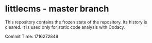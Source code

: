 # littlecms - master branch

This repository contains the frozen state of the repository.
Its history is cleared. It is used only for static code
analysis with Codacy.

Commit Time: 1716272848